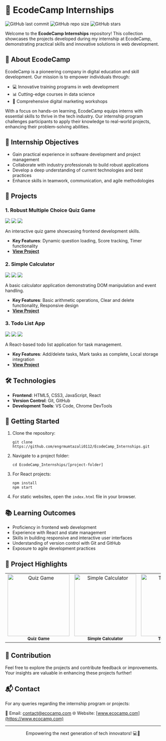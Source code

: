 # 🚀 EcodeCamp Internships

![GitHub last commit](https://img.shields.io/github/last-commit/engrmumtazali0112/EcodeCamp_Internships)
![GitHub repo size](https://img.shields.io/github/repo-size/engrmumtazali0112/EcodeCamp_Internships)
![GitHub stars](https://img.shields.io/github/stars/engrmumtazali0112/EcodeCamp_Internships?style=social)

Welcome to the **EcodeCamp Internships** repository! This collection showcases the projects developed during my internship at EcodeCamp, demonstrating practical skills and innovative solutions in web development.

## 🏢 About EcodeCamp

EcodeCamp is a pioneering company in digital education and skill development. Our mission is to empower individuals through:

- 💻 Innovative training programs in web development
- 📊 Cutting-edge courses in data science
- 📱 Comprehensive digital marketing workshops

With a focus on hands-on learning, EcodeCamp equips interns with essential skills to thrive in the tech industry. Our internship program challenges participants to apply their knowledge to real-world projects, enhancing their problem-solving abilities.

## 🎯 Internship Objectives

- Gain practical experience in software development and project management
- Collaborate with industry professionals to build robust applications
- Develop a deep understanding of current technologies and best practices
- Enhance skills in teamwork, communication, and agile methodologies

## 📂 Projects

### 1. Robust Multiple Choice Quiz Game
<img src="https://img.shields.io/badge/HTML5-E34F26?style=for-the-badge&logo=html5&logoColor=white" /> <img src="https://img.shields.io/badge/CSS3-1572B6?style=for-the-badge&logo=css3&logoColor=white" /> <img src="https://img.shields.io/badge/JavaScript-F7DF1E?style=for-the-badge&logo=javascript&logoColor=black" />

An interactive quiz game showcasing frontend development skills.
- **Key Features**: Dynamic question loading, Score tracking, Timer functionality
- **[View Project](https://github.com/engrmumtazali0112/EcodeCamp_Internships/tree/main/Robust-Multiple-Choice-Quiz-Game)**

### 2. Simple Calculator
<img src="https://img.shields.io/badge/HTML5-E34F26?style=for-the-badge&logo=html5&logoColor=white" /> <img src="https://img.shields.io/badge/CSS3-1572B6?style=for-the-badge&logo=css3&logoColor=white" /> <img src="https://img.shields.io/badge/JavaScript-F7DF1E?style=for-the-badge&logo=javascript&logoColor=black" />

A basic calculator application demonstrating DOM manipulation and event handling.
- **Key Features**: Basic arithmetic operations, Clear and delete functionality, Responsive design
- **[View Project](https://github.com/engrmumtazali0112/EcodeCamp_Internships/tree/main/simple-calculator)**

### 3. Todo List App
<img src="https://img.shields.io/badge/React-20232A?style=for-the-badge&logo=react&logoColor=61DAFB" /> <img src="https://img.shields.io/badge/CSS3-1572B6?style=for-the-badge&logo=css3&logoColor=white" /> <img src="https://img.shields.io/badge/JavaScript-F7DF1E?style=for-the-badge&logo=javascript&logoColor=black" />

A React-based todo list application for task management.
- **Key Features**: Add/delete tasks, Mark tasks as complete, Local storage integration
- **[View Project](https://github.com/engrmumtazali0112/EcodeCamp_Internships/tree/main/todo_lista_app)**

## 🛠️ Technologies

- **Frontend**: HTML5, CSS3, JavaScript, React
- **Version Control**: Git, GitHub
- **Development Tools**: VS Code, Chrome DevTools

## 🚀 Getting Started

1. Clone the repository:
   ```
   git clone https://github.com/engrmumtazali0112/EcodeCamp_Internships.git
   ```

2. Navigate to a project folder:
   ```
   cd EcodeCamp_Internships/[project-folder]
   ```

3. For React projects:
   ```
   npm install
   npm start
   ```

4. For static websites, open the `index.html` file in your browser.

## 📚 Learning Outcomes

- Proficiency in frontend web development
- Experience with React and state management
- Skills in building responsive and interactive user interfaces
- Understanding of version control with Git and GitHub
- Exposure to agile development practices

## 🌟 Project Highlights

<table>
  <tr>
    <td align="center"><img src="https://github.com/engrmumtazali0112/EcodeCamp_Internships/raw/main/Robust-Multiple-Choice-Quiz-Game/screenshot.png" width="200px" alt="Quiz Game"/><br /><sub><b>Quiz Game</b></sub></td>
    <td align="center"><img src="https://github.com/engrmumtazali0112/EcodeCamp_Internships/raw/main/simple-calculator/screenshot.png" width="200px" alt="Simple Calculator"/><br /><sub><b>Simple Calculator</b></sub></td>
    <td align="center"><img src="https://github.com/engrmumtazali0112/EcodeCamp_Internships/raw/main/todo_lista_app/screenshot.png" width="200px" alt="Todo List App"/><br /><sub><b>Todo List App</b></sub></td>
  </tr>
</table>

## 🤝 Contribution

Feel free to explore the projects and contribute feedback or improvements. Your insights are valuable in enhancing these projects further!

## 📬 Contact

For any queries regarding the internship program or projects:

📧 Email: [contact@ecocamp.com](mailto:contact@ecocamp.com)
🌐 Website: [www.ecocamp.com](https://www.ecocamp.com)

---

<p align="center">Empowering the next generation of tech innovators! 💻🌱</p>
